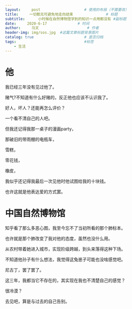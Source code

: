```yaml
---
layout:     post                    # 使用的布局（不需要改）
title:     一切都无可避免地走向结束               # 标题 
subtitle:      小时候在自然博物馆学到的知识一点用都没有 #副标题
date:     2020-6-17              # 时间
author:     马文                      # 作者
header-img: img/sos.jpg  #这篇文章标题背景图片
catalog: true                       # 是否归档
tags:                               #标签
    - 生活
---
```


# 他
  我已经三年没有见过他了。

  赌气?不知道有什么好赌的，反正他也应该不认识我了。

  好人，坏人？还能再怎么评价？

  一个看不清自己的人吧。

  但我还记得我那一桌子的漫画party，

  那破旧的带雨棚的电瓶车，

  雪糕，

  零花钱，

  橡皮，

  我似乎还记得我最后一次见他时他试图给我的十块钱。

  也许这就是他表达爱的方式罢。

# 中国自然博物馆
  知乎看了那么多恶心图，我至今忘不了当初所看的那个肺标本。

  也许就是那个肺改变了我对他的态度，虽然也没什么用。

  从农村带着她进入城市，实现阶级跨越，到头来落得这种下场。

  不知道他孙子有什么想法，我觉得这兔崽子可能也没啥感觉吧。

  尼古丁，罢了罢了。

  这三年，我都当它不存在的，其实现在我也不清楚自己的感觉？

  很冷漠？

  去见吧，算是与过去的自己告别。

